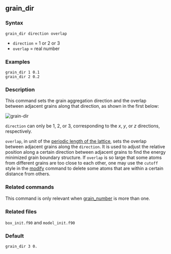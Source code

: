 ## grain_dir

### Syntax

	grain_dir direction overlap

* `direction` = 1 or 2 or 3
* `overlap` = real number

### Examples

	grain_dir 1 0.1
	grain_dir 2 0.2

### Description

This command sets the grain aggregation direction and the overlap between adjacent grains along that direction, as shown in the first below:

![grain-dir](fig/grain-dir.jpg)

`direction` can only be 1, 2, or 3, corresponding to the _x_, _y_, or _z_ directions, respectively.

`overlap`, in unit of the [periodic length of the lattice](../chapter8/lattice-space.md), sets the overlap between adjacent grains along the `direction`. It is used to adjust the relative position along a certain direction between adjacent grains to find the energy minimized grain boundary structure. If `overlap` is so large that some atoms from different grains are too close to each other, one may use the `cutoff` style in the [modify](modify.md) command to delete some atoms that are within a certain distance from others.

### Related commands

This command is only relevant when [grain_number](grain_num.md) is more than one.

### Related files

`box_init.f90` and `model_init.f90`

### Default

	grain_dir 3 0.